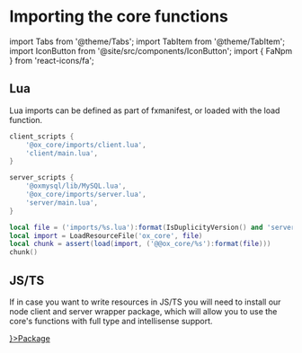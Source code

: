 # Importing the core functions

import Tabs from '@theme/Tabs';
import TabItem from '@theme/TabItem';
import IconButton from '@site/src/components/IconButton';
import { FaNpm } from 'react-icons/fa';

## Lua

Lua imports can be defined as part of fxmanifest, or loaded with the load function.

<Tabs>
<TabItem value="1" label="fxmanifest">

```lua
client_scripts {
	'@ox_core/imports/client.lua',
	'client/main.lua',
}

server_scripts {
	'@oxmysql/lib/MySQL.lua',
	'@ox_core/imports/server.lua',
	'server/main.lua',
}
```

</TabItem>
<TabItem value="2" label="load">

```lua
local file = ('imports/%s.lua'):format(IsDuplicityVersion() and 'server' or 'client')
local import = LoadResourceFile('ox_core', file)
local chunk = assert(load(import, ('@@ox_core/%s'):format(file)))
chunk()
```

</TabItem>
</Tabs>

## JS/TS

If in case you want to write resources in JS/TS you will need to install our node client and server wrapper package,
which will allow you to use the core's functions with full type and intellisense support.

<a href='https://www.npmjs.com/package/@overextended/ox_core'>
<IconButton style={{marginTop: '0.7rem'}} side='left' icon={<FaNpm/>}>Package</IconButton>
</a>

